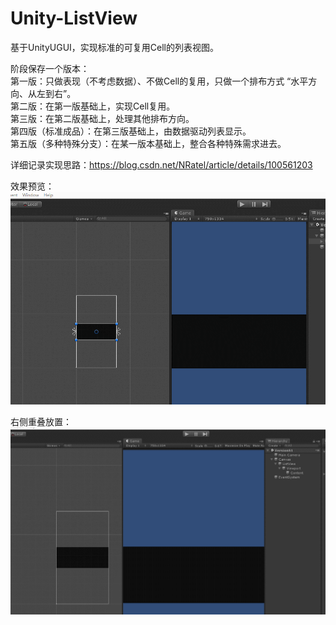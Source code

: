 # Unity-ListView
  基于UnityUGUI，实现标准的可复用Cell的列表视图。  
  
阶段保存一个版本：  
  第一版：只做表现（不考虑数据）、不做Cell的复用，只做一个排布方式 “水平方向、从左到右”。  
  第二版：在第一版基础上，实现Cell复用。  
  第三版：在第二版基础上，处理其他排布方向。  
  第四版（标准成品）：在第三版基础上，由数据驱动列表显示。  
  第五版（多种特殊分支）：在某一版本基础上，整合各种特殊需求进去。  
 
详细记录实现思路：https://blog.csdn.net/NRatel/article/details/100561203   

效果预览：  
![alt text](https://github.com/NRatel/Unity-ListView/blob/master/demonstration/list2.gif)  

右侧重叠放置：  
![alt text](https://github.com/NRatel/Unity-ListView/blob/master/demonstration/listS1.gif)

